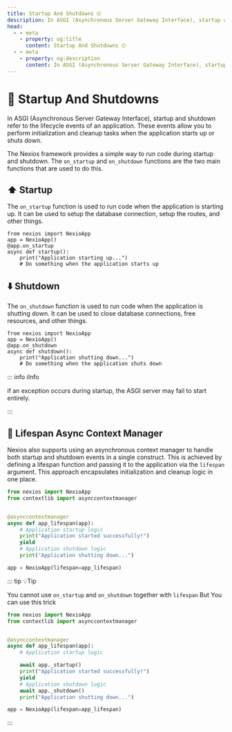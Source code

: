 ```yaml
---
title: Startup And Shutdowns ⏻
description: In ASGI (Asynchronous Server Gateway Interface), startup and shutdown refer to the lifecycle events of an application. These events allow you to perform initialization and cleanup tasks when the application starts up or shuts down.
head:
  - - meta
    - property: og:title
      content: Startup And Shutdowns ⏻
  - - meta
    - property: og:description
      content: In ASGI (Asynchronous Server Gateway Interface), startup and shutdown refer to the lifecycle events of an application. These events allow you to perform initialization and cleanup tasks when the application starts up or shuts down.
---
```

# 🚀 Startup And Shutdowns 
In ASGI (Asynchronous Server Gateway Interface), startup and shutdown refer to the lifecycle events of an application. These events allow you to perform initialization and cleanup tasks when the application starts up or shuts down.


The Nexios framework provides a simple way to run code during startup and shutdown. The ``on_startup`` and ``on_shutdown`` functions are the two main functions that are used to do this.

## ⬆️ Startup

The ``on_startup`` function is used to run code when the application is starting up. It can be used to setup the database connection, setup the routes, and other things.


```python{3}
from nexios import NexioApp
app = NexioApp()
@app.on_startup
async def startup():
    print("Application starting up...")
    # Do something when the application starts up
```

## ⬇️ Shutdown

The ``on_shutdown`` function is used to run code when the application is shutting down. It can be used to close database connections, free resources, and other things.


```python{3}
from nexios import NexioApp
app = NexioApp()
@app.on_shutdown
async def shutdown():
    print("Application shutting down...")
    # Do something when the application shuts down
```

::: info ℹ️Info

if an exception occurs during startup, the ASGI server may fail to start entirely.

:::

## 🔄 Lifespan Async Context Manager

Nexios also supports using an asynchronous context manager to handle both startup and shutdown events in a single construct. This is achieved by defining a lifespan function and passing it to the application via the `lifespan` argument. This approach encapsulates initialization and cleanup logic in one place.



```python
from nexios import NexioApp
from contextlib import asynccontextmanager


@asynccontextmanager
async def app_lifespan(app):
    # Application startup logic
    print("Application started successfully!")
    yield
    # Application shutdown logic
    print("Application shutting down...")

app = NexioApp(lifespan=app_lifespan)
```

::: tip 💡Tip

You cannot use ``on_startup`` and ``on_shutdown`` together with ``lifespan`` But You can use this trick 

```py
from nexios import NexioApp
from contextlib import asynccontextmanager


@asynccontextmanager
async def app_lifespan(app):
    # Application startup logic

    await app._startup()
    print("Application started successfully!")
    yield
    # Application shutdown logic
    await app._shutdown()
    print("Application shutting down...")

app = NexioApp(lifespan=app_lifespan)

```
:::